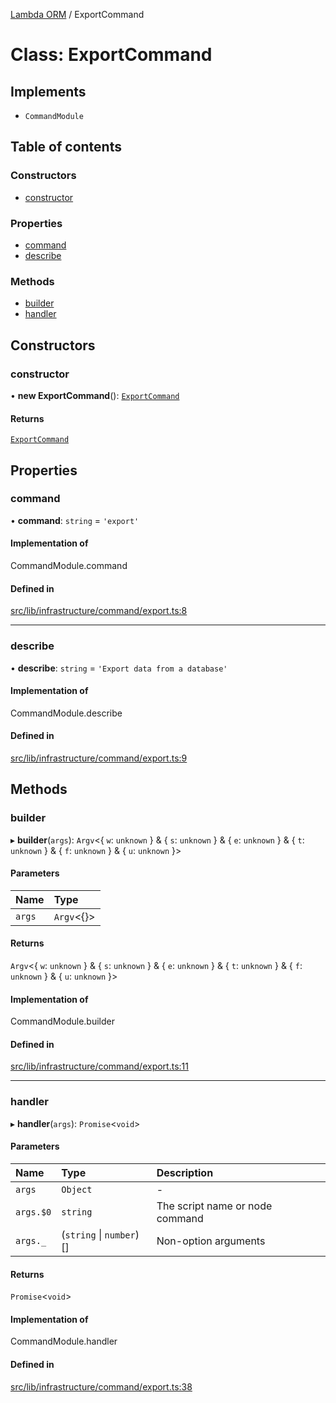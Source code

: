 [Lambda ORM](../README.md) / ExportCommand

# Class: ExportCommand

## Implements

- `CommandModule`

## Table of contents

### Constructors

- [constructor](ExportCommand.md#constructor)

### Properties

- [command](ExportCommand.md#command)
- [describe](ExportCommand.md#describe)

### Methods

- [builder](ExportCommand.md#builder)
- [handler](ExportCommand.md#handler)

## Constructors

### constructor

• **new ExportCommand**(): [`ExportCommand`](ExportCommand.md)

#### Returns

[`ExportCommand`](ExportCommand.md)

## Properties

### command

• **command**: `string` = `'export'`

#### Implementation of

CommandModule.command

#### Defined in

[src/lib/infrastructure/command/export.ts:8](https://github.com/FlavioLionelRita/lambdaorm-cli/blob/022d635/src/lib/infrastructure/command/export.ts#L8)

___

### describe

• **describe**: `string` = `'Export data from a database'`

#### Implementation of

CommandModule.describe

#### Defined in

[src/lib/infrastructure/command/export.ts:9](https://github.com/FlavioLionelRita/lambdaorm-cli/blob/022d635/src/lib/infrastructure/command/export.ts#L9)

## Methods

### builder

▸ **builder**(`args`): `Argv`\<\{ `w`: `unknown`  } & \{ `s`: `unknown`  } & \{ `e`: `unknown`  } & \{ `t`: `unknown`  } & \{ `f`: `unknown`  } & \{ `u`: `unknown`  }\>

#### Parameters

| Name | Type |
| :------ | :------ |
| `args` | `Argv`\<{}\> |

#### Returns

`Argv`\<\{ `w`: `unknown`  } & \{ `s`: `unknown`  } & \{ `e`: `unknown`  } & \{ `t`: `unknown`  } & \{ `f`: `unknown`  } & \{ `u`: `unknown`  }\>

#### Implementation of

CommandModule.builder

#### Defined in

[src/lib/infrastructure/command/export.ts:11](https://github.com/FlavioLionelRita/lambdaorm-cli/blob/022d635/src/lib/infrastructure/command/export.ts#L11)

___

### handler

▸ **handler**(`args`): `Promise`\<`void`\>

#### Parameters

| Name | Type | Description |
| :------ | :------ | :------ |
| `args` | `Object` | - |
| `args.$0` | `string` | The script name or node command |
| `args._` | (`string` \| `number`)[] | Non-option arguments |

#### Returns

`Promise`\<`void`\>

#### Implementation of

CommandModule.handler

#### Defined in

[src/lib/infrastructure/command/export.ts:38](https://github.com/FlavioLionelRita/lambdaorm-cli/blob/022d635/src/lib/infrastructure/command/export.ts#L38)
